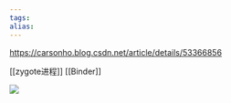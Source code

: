 ```yaml
---
tags: 
alias:
---
```



https://carsonho.blog.csdn.net/article/details/53366856

[[zygote进程]]
[[Binder]]


![](https://p1-jj.byteimg.com/tos-cn-i-t2oaga2asx/gold-user-assets/2018/2/28/161d80309801040f~tplv-t2oaga2asx-zoom-in-crop-mark:4536:0:0:0.image)




